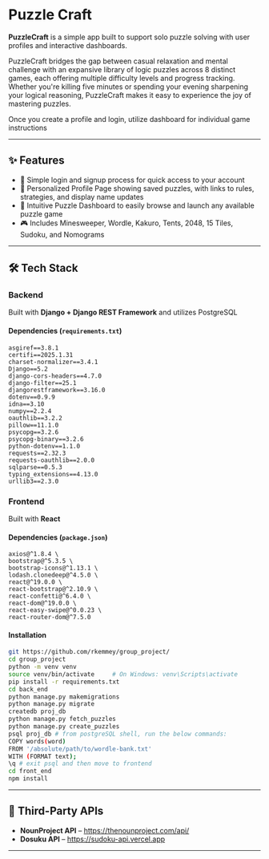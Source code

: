 # Puzzle Craft

**PuzzleCraft** is a simple app built to support solo puzzle solving with user profiles and interactive dashboards.

PuzzleCraft bridges the gap between casual relaxation and mental challenge with an expansive library of logic puzzles across 8 distinct games, each offering multiple difficulty levels and progress tracking. Whether you're killing five minutes or spending your evening sharpening your logical reasoning, PuzzleCraft makes it easy to experience the joy of mastering puzzles.

Once you create a profile and login, utilize dashboard for individual game instructions

---

## ✨ Features

- 🔑 Simple login and signup process for quick access to your account
- 👤 Personalized Profile Page showing saved puzzles, with links to rules, strategies, and display name updates
- 🧩 Intuitive Puzzle Dashboard to easily browse and launch any available puzzle game
- 🎮 Includes Minesweeper, Wordle, Kakuro, Tents, 2048, 15 Tiles, Sudoku, and Nomograms
---

## 🛠 Tech Stack

### Backend

Built with **Django + Django REST Framework**
and utilizes PostgreSQL

#### Dependencies (`requirements.txt`)

```
asgiref==3.8.1
certifi==2025.1.31
charset-normalizer==3.4.1
Django==5.2
django-cors-headers==4.7.0
django-filter==25.1
djangorestframework==3.16.0
dotenv==0.9.9
idna==3.10
numpy==2.2.4
oauthlib==3.2.2
pillow==11.1.0
psycopg==3.2.6
psycopg-binary==3.2.6
python-dotenv==1.1.0
requests==2.32.3
requests-oauthlib==2.0.0
sqlparse==0.5.3
typing_extensions==4.13.0
urllib3==2.3.0
```

### Frontend

Built with **React**

#### Dependencies (`package.json`)

```
axios@^1.8.4 \
bootstrap@^5.3.5 \
bootstrap-icons@^1.13.1 \
lodash.clonedeep@^4.5.0 \
react@^19.0.0 \
react-bootstrap@^2.10.9 \
react-confetti@^6.4.0 \
react-dom@^19.0.0 \
react-easy-swipe@^0.0.23 \
react-router-dom@^7.5.0
```

#### Installation

```bash
git https://github.com/rkemmey/group_project/
cd group_project
python -m venv venv
source venv/bin/activate     # On Windows: venv\Scripts\activate
pip install -r requirements.txt
cd back_end
python manage.py makemigrations
python manage.py migrate
createdb proj_db
python manage.py fetch_puzzles
python manage.py create_puzzles
psql proj_db # from postgreSQL shell, run the below commands:
COPY words(word)
FROM '/absolute/path/to/wordle-bank.txt'
WITH (FORMAT text);
\q # exit psql and then move to frontend
cd front_end
npm install
```
---

## 🔗 Third-Party APIs

- **NounProject API** – https://thenounproject.com/api/ 
- **Dosuku API** – https://sudoku-api.vercel.app

---